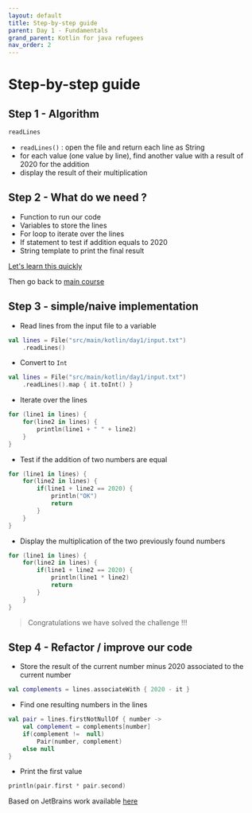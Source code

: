 ```yaml
---
layout: default
title: Step-by-step guide
parent: Day 1 - Fundamentals
grand_parent: Kotlin for java refugees
nav_order: 2
---
```


# Step-by-step guide
## Step 1 - Algorithm

```kotlin
readLines
```

* `readLines()` : open the file and return each line as String
* for each value (one value by line), find another value with a result of 2020 for the addition
* display the result of their multiplication

## Step 2 - What do we need ?
* Function to run our code
* Variables to store the lines
* For loop to iterate over the lines
* If statement to test if addition equals to 2020
* String template to print the final result

[Let's learn this quickly](../koans.md)

Then go back to [main course](../../../../day1.md)

## Step 3 - simple/naive implementation
* Read lines from the input file to a variable
```kotlin
val lines = File("src/main/kotlin/day1/input.txt")
    .readLines()
```
* Convert to `Int`
```kotlin
val lines = File("src/main/kotlin/day1/input.txt")
    .readLines().map { it.toInt() }
```
* Iterate over the lines
```kotlin
for (line1 in lines) {
    for(line2 in lines) {
        println(line1 + " " + line2)
    }
}
```
* Test if the addition of two numbers are equal
```kotlin
for (line1 in lines) {
    for(line2 in lines) {
        if(line1 + line2 == 2020) {
            println("OK")
            return
        }
    }
}
```
* Display the multiplication of the two previously found numbers
```kotlin
for (line1 in lines) {
    for(line2 in lines) {
        if(line1 + line2 == 2020) {
            println(line1 * line2)
            return
        }
    }
}
```
> Congratulations we have solved the challenge !!!

## Step 4 - Refactor / improve our code

* Store the result of the current number minus 2020 associated to the current number
```kotlin
val complements = lines.associateWith { 2020 - it }
```
* Find one resulting numbers in the lines

```kotlin
val pair = lines.firstNotNullOf { number ->
    val complement = complements[number]
    if(complement !=  null)
        Pair(number, complement)
    else null
}
```
* Print the first value
```kotlin
println(pair.first * pair.second)
```

Based on JetBrains work available [here](https://blog.jetbrains.com/kotlin/2021/07/advent-of-code-in-idiomatic-kotlin/)